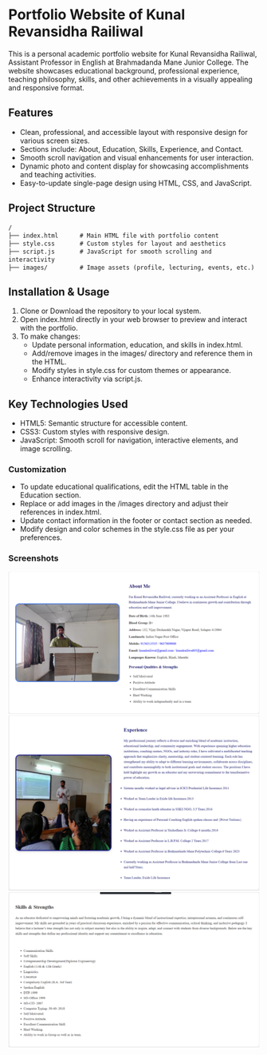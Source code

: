 <h1>Portfolio Website of Kunal Revansidha Railiwal</h1>

<p>This is a personal academic portfolio website for Kunal Revansidha Railiwal, Assistant Professor in English at Brahmadanda Mane Junior College. The website showcases educational background, professional experience, teaching philosophy, skills, and other achievements in a visually appealing and responsive format.</p>

<h2>Features</h2>

- Clean, professional, and accessible layout with responsive design for various screen sizes.
- Sections include: About, Education, Skills, Experience, and Contact.
- Smooth scroll navigation and visual enhancements for user interaction.
- Dynamic photo and content display for showcasing accomplishments and teaching activities.
- Easy-to-update single-page design using HTML, CSS, and JavaScript.

<h2>Project Structure</h2>

```
/
├── index.html      # Main HTML file with portfolio content
├── style.css       # Custom styles for layout and aesthetics
├── script.js       # JavaScript for smooth scrolling and interactivity
├── images/         # Image assets (profile, lecturing, events, etc.)
```

<h2>Installation & Usage</h2>

1. Clone or Download the repository to your local system.
2. Open index.html directly in your web browser to preview and interact with the portfolio.
3. To make changes:
   - Update personal information, education, and skills in index.html.
   - Add/remove images in the images/ directory and reference them in the HTML.
   - Modify styles in style.css for custom themes or appearance.
   - Enhance interactivity via script.js.

<h2>Key Technologies Used</h2>

- HTML5: Semantic structure for accessible content.
- CSS3: Custom styles with responsive design.
- JavaScript: Smooth scroll for navigation, interactive elements, and image scrolling.

<h3>Customization</h3>

- To update educational qualifications, edit the HTML table in the Education section.
- Replace or add images in the /images directory and adjust their references in index.html.
- Update contact information in the footer or contact section as needed.
- Modify design and color schemes in the style.css file as per your preferences.

<h3>Screenshots</h3>

![About section with photo and academic biography](https://github.com/Tanishq747Shivasharan/Lecturer-s-Portfolio/blob/main/Webimg/Screenshot%202025-07-22%20131504.png)
![Experience section with classroom and professional imagery](https://github.com/Tanishq747Shivasharan/Lecturer-s-Portfolio/blob/main/Webimg/Screenshot%202025-07-22%20131849.png)
![Skills and strengths listing](https://github.com/Tanishq747Shivasharan/Lecturer-s-Portfolio/blob/main/Webimg/Screenshot%202025-07-22%20131918.png)
